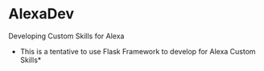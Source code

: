 # AlexaDev
Developing Custom Skills for Alexa

* This is a tentative to use Flask Framework to develop for Alexa Custom Skills*

